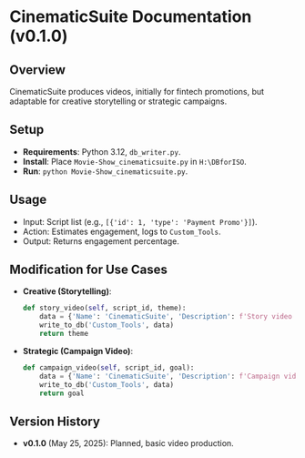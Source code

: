 # CinematicSuite Documentation (v0.1.0)

## Overview
CinematicSuite produces videos, initially for fintech promotions, but adaptable for creative storytelling or strategic campaigns.

## Setup
- **Requirements**: Python 3.12, `db_writer.py`.
- **Install**: Place `Movie-Show_cinematicsuite.py` in `H:\DBforISO`.
- **Run**: `python Movie-Show_cinematicsuite.py`.

## Usage
- Input: Script list (e.g., `[{'id': 1, 'type': 'Payment Promo'}]`).
- Action: Estimates engagement, logs to `Custom_Tools`.
- Output: Returns engagement percentage.

## Modification for Use Cases
- **Creative (Storytelling)**:
  ```python
  def story_video(self, script_id, theme):
      data = {'Name': 'CinematicSuite', 'Description': f'Story video for script {script_id}: {theme}', 'Status': 'Planned', 'Fintech_Focus': 'Creative', 'Version': 'v0.1.1'}
      write_to_db('Custom_Tools', data)
      return theme
  ```
- **Strategic (Campaign Video)**:
  ```python
  def campaign_video(self, script_id, goal):
      data = {'Name': 'CinematicSuite', 'Description': f'Campaign video for script {script_id}: {goal}', 'Status': 'Planned', 'Fintech_Focus': 'Strategic', 'Version': 'v0.1.2'}
      write_to_db('Custom_Tools', data)
      return goal
  ```

## Version History
- **v0.1.0** (May 25, 2025): Planned, basic video production.